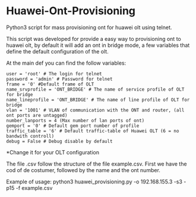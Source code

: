 # Huawei-Ont-Provisioning
Python3 script for mass provisioning ont for huawei olt using telnet.

This script was developed for provide a easy way to provisioning ont to huawei olt, by default it will add an ont in bridge mode, a few variables that define the default configuration of the olt.

At the main def you can find the follow variables:

	user = 'root' # The login for telnet
	password = 'admin' # Password for telnet
	frame = '0' #Default frame of OLT
	name_srvprofile = 'ONT_BRIDGE' # The name of service profile of OLT for bridge
	name_lineprofile = 'ONT_BRIDGE' # The name of line profile of OLT for bridge
	vlan = '1001' # VLAN of communication with the ONT and router, (all ont ports are untagged)
	number_lanports = 4 (Max number of lan ports of ont)
	gemport = '0' # Default gem port number of profile
	traffic_table = '6' # Default traffic-table of Huawei OLT (6 = no bandwith controll)
	debug = False # Debug disable by default
  
  *Change it for your OLT configuration
 
 The file .csv follow the structure of the file example.csv. First we have the cod of de costumer, followed by the name and the ont number.
 
 Example of usage: python3 huawei_provisioning.py -o 192.168.155.3 -s3 -p15 -f example.csv
